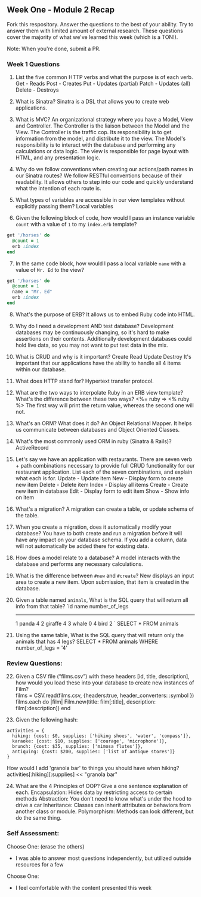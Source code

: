 ## Week One - Module 2 Recap

Fork this respository. Answer the questions to the best of your ability. Try to answer them with limited amount of external research. These questions cover the majority of what we've learned this week (which is a TON!).

Note: When you're done, submit a PR.

### Week 1 Questions

1. List the five common HTTP verbs and what the purpose is of each verb.
Get - Reads
Post - Creates
Put - Updates (partial)
Patch - Updates (all)
Delete - Destroys

2. What is Sinatra?
Sinatra is a DSL that allows you to create web applications.

3. What is MVC?
An organizational strategy where you have a Model, View and Controller. The Controller is the liaison between the Model and the View. The Controller is the traffic cop. Its responsibility is to get information from the model, and distribute it to the view. The Model's responsibility is to interact with the database and performing any calculations or data logic. The view is responsible for page layout with HTML, and any presentation logic.

4. Why do we follow conventions when creating our actions/path names in our Sinatra routes?
We follow RESTful conventions because of their readability. It allows others to step into our code and quickly understand what the intention of each route is.

5. What types of variables are accessible in our view templates without explicitly passing them?
Local variables

6. Given the following block of code, how would I pass an instance variable `count` with a value of `1` to my `index.erb` template?

  ```ruby
  get '/horses' do
    @count = 1
    erb :index
  end
  ```

7. In the same code block, how would I pass a local variable `name` with a value of `Mr. Ed` to the view?
```ruby
get '/horses' do
  @count = 1
  name = "Mr. Ed"
  erb :index
end
```

8. What's the purpose of ERB?
It allows us to embed Ruby code into HTML.

9. Why do I need a development AND test database?
Development databases may be continuously changing, so it's hard to make assertions on their contents. Additionally development databases could hold live data, so you may not want to put test data in the mix.

10. What is CRUD and why is it important?
Create
Read
Update
Destroy
It's important that our applications have the ability to handle all 4 items within our database.

11. What does HTTP stand for?
Hypertext transfer protocol.

12. What are the two ways to interpolate Ruby in an ERB view template? What's the difference between these two ways?
<%= ruby =>
<% ruby %>
The first way will print the return value, whereas the second one will not.

13. What's an ORM? What does it do?
An Object Relational Mapper. It helps us communicate between databases and Object Oriented Classes.

14. What's the most commonly used ORM in ruby (Sinatra & Rails)?
ActiveRecord

15. Let's say we have an application with restaurants. There are seven verb + path combinations necessary to provide full CRUD functionality for our restaurant application. List each of the seven combinations, and explain what each is for.
Update - Update item
New - Display form to create new item
Delete - Delete item
Index - Display all items
Create - Create new item in database
Edit - Display form to edit item
Show - Show info on item

16. What's a migration?
A migration can create a table, or update schema of the table.

17. When you create a migration, does it automatically modify your database?
You have to both create and run a migration before it will have any impact on your database schema. If you add a column, data will not automatically be added there for existing data.

18. How does a model relate to a database?
A model interacts with the database and performs any necessary calculations.

19. What is the difference between `#new` and `#create`?
New displays an input area to create a new item. Upon submission, that item is created in the database.

20. Given a table named `animals`, What is the SQL query that will return all info from that table?
    `id     name        number_of_legs
    -----   ------      --------------
      1     panda       4
      2     giraffe     4
      3     whale       0
      4     bird        2
    `
SELECT * FROM animals

21. Using the same table, What is the SQL query that will return only the animals that has 4 legs?
SELECT * FROM animals WHERE number_of_legs = '4'

### Review Questions:  
22. Given a CSV file (“films.csv”) with these headers [id, title, description], how would you load these into your database to create new instances of Film?  
films = CSV.read(films.csv, {headers:true, header_converters: :symbol })
films.each do |film|
  Film.new(title: film[:title], description: film[:description])
end

23. Given the following hash:
```
activities = {
  hiking: {cost: $0, supplies: ['hiking shoes', 'water', 'compass']},
  karaoke: {cost: $10, supplies: ['courage', 'microphone']},
  brunch: {cost: $35, supplies: ['mimosa flutes']},
  antiquing: {cost: $200, supplies: ['list of antique stores']}
}
```
How would I add 'granola bar' to things you should have when hiking?
activities[:hiking][:supplies] << "granola bar"


24. What are the 4 Principles of OOP? Give a one sentence explanation of each.
Encapsulation: Hides data by restricting access to certain methods
Abstraction: You don't need to know what's under the hood to drive a car
Inheritance: Classes can inherit attributes or behaviors from another class or module.
Polymorphism: Methods can look different, but do the same thing.

### Self Assessment:
Choose One: (erase the others)
* I was able to answer most questions independently, but utilized outside resources for a few

Choose One:
* I feel comfortable with the content presented this week
